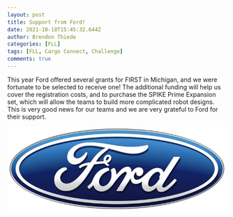 ```yaml
---
layout: post
title: Support from Ford!
date: 2021-10-18T15:45:32.644Z
author: Brendon Thiede
categories: [FLL]
tags: [FLL, Cargo Connect, Challenge]
comments: true
---
```


This year Ford offered several grants for FIRST in Michigan, and we were fortunate to be selected to receive one! The additional funding will help us cover the registration costs, and to purchase the SPIKE Prime Expansion set, which will allow the teams to build more complicated robot designs. This is very good news for our teams and we are very grateful to Ford for their support.

[![Ford](/assets/uploads/ford.png)](https://www.ford.com/)

